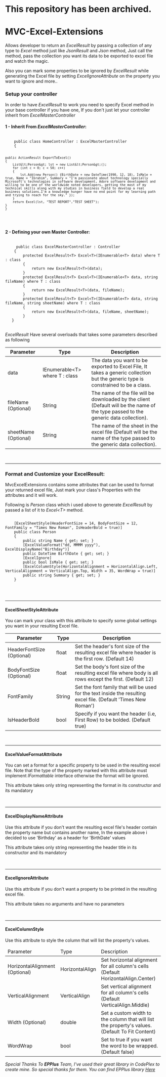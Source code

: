 # This repository has been archived.

# MVC-Excel-Extensions

<p>Allows developer to return an <em>ExcelResult</em> by passing a collection of any type to <em>Excel</em> method just like <em>JsonResult</em> and <em>Json</em> method, Just call the method, pass the collection you want its data to be exported to excel file and watch the magic.</p>
<p>Also you can mark some properties to be ignored by <em>ExcelResult</em> while generating the Excel file by setting <em>ExcelIgnoreAttribute</em> on the property you want to ignore and more..</p>

<h3>Setup your controller</h3>
<p>In order to have <em>ExcelResult</em> to work you need to specify Excel method in your base controller if you have one, If you don't just let your controller inherit from <em>ExcelMasterController</em></p>
<h4>1 - Inherit From <em>ExcelMasterController</em>:</h4>
<pre>
<code>
    public class HomeController : ExcelMasterController
    {
    
    public ActionResult ExportToExcel()
    {
        List&lt;Person&gt; lst = new List&lt;Person&gt;();
        for (int c = 0; c < 50; c++)
        {
            lst.Add(new Person() {BirthDate = new DateTime(1990, 12, 18), IsMale = true, Name = "Ibrahim", Summary = "I'm passionate about technology specially Microsoft's technologies in software development, Adore software development and willing to be one of the worldwide noted developers, getting the most of my technical skills along with my studies in business field to develop a real business solutions.I'm a knowledge hunger have no end point for my learning path and trying to reach for the sky." });
        }
        return Excel(lst, "TEST REPORT","TEST SHEET");
    }
    }
</code>
</pre>
<h4>2 - Defining your own Master Controller:</h4>
<pre>
<code>
     public class ExcelMasterController : Controller
    {
        protected ExcelResult&lt;T&gt; Excel&lt;T&gt;(IEnumerable&lt;T&gt; data) where T : class
        {
            return new ExcelResult&lt;T&gt;(data);
        }
        protected ExcelResult&lt;T&gt; Excel&lt;T&gt;(IEnumerable&lt;T&gt; data, string fileName) where T : class
        {
            return new ExcelResult&lt;T&gt;(data, fileName);
        }
        protected ExcelResult&lt;T&gt; Excel&lt;T&gt;(IEnumerable&lt;T&gt; data, string fileName, string sheetName) where T : class
        {
            return new ExcelResult&lt;T&gt;(data, fileName, sheetName);
        }
   }
</code>
</pre>

<p>
    <em>ExcelResult</em> Have several overloads that takes some parameters described as following
</p>
<table class="table table-striped">
    <thead>
    <tr>
        <th>Parameter</th>
        <th>Type</th>
        <th>Description</th>
    </tr>
    </thead>
    <tbody>
    <tr>
        <td>data</td>
        <td>IEnumerable&lt;T&gt; where T : class</td>
        <td>The data you want to be exported to Excel File, It takes a generic collection but the generic type is constrained to be a class.</td>
    </tr>
    <tr>
        <td>fileName (Optional)</td>
        <td>String</td>
        <td>The name of the file will be downloaded by the client (Default will be the name of the type passed to the generic data collection).</td>
    </tr>
    <tr>
        <td>sheetName (Optional)</td>
        <td>String</td>
        <td>The name of the sheet in the excel file (Default will be the name of the type passed to the generic data collection).</td>
    </tr>
    </tbody>
</table>
<br />
<hr/>

<h3>Format and Customize your ExcelResult:</h3>
<p>MvcExcelExtensions contains some attributes that can be used to format your returned excel file, Just mark your class's Properties with the attributes and it will work.</p>
<p>Following is <em>Person</em> class which i used above to generate <em>ExcelResult</em> by passed a list of it to <em>Excel&lt;T&gt;</em> method.</p>
<pre>
<code>
    [ExcelSheetStyle(HeaderFontSize = 14, BodyFontSize = 12, FontFamily = "Times New Roman", IsHeaderBold = true)]
    public class Person
    {
        public string Name { get; set; }
        [ExcelValueFormat("dd, MMMM yyyy"), ExcelDisplayName("Birthday")]
        public DateTime BirthDate { get; set; }
        [ExcelIgnore]
        public bool IsMale { get; set; }
        [ExcelColumnStyle(HorizontalAlignment = HorizontalAlign.Left, VerticalAlignment = VerticalAlign.Top, Width = 35, WordWrap = true)]
        public string Summary { get; set; }
    }
</code>
</pre>

<br />
<hr/>

<h4>ExcelSheetStyleAttribute</h4>
<p>You can mark your class with this attribute to specify some global settings you want in your resulting Excel file.</p>

<table class="table table-striped">
    <thead>
    <tr>
        <th>Parameter</th>
        <th>Type</th>
        <th>Description</th>
    </tr>
    </thead>
    <tbody>
    <tr>
        <td>HeaderFontSize (Optional)</td>
        <td>float</td>
        <td>Set the header's font size of the resulting excel file where header is the first row. (Default 14)</td>
    </tr>
    <tr>
        <td>BodyFontSize (Optional)</td>
        <td>float</td>
        <td>Set the body's font size of the resulting excel file where body is all rows except the first. (Default 12)</td>
    </tr>
    <tr>
        <td>FontFamily</td>
        <td>String</td>
        <td>Set the font family that will be used for the text inside the resulting excel file. (Default 'Times New Roman')</td>
    </tr>
    <tr>
        <td>IsHeaderBold</td>
        <td>bool</td>
        <td>Specify if you want the header (i.e, First Row) to be bolded. (Default true)</td>
    </tr>
    </tbody>
</table>

<br />
<hr/>

<h4>ExcelValueFormatAttribute</h4>
<p>You can set a format for a specific property to be used in the resulting excel file. Note that the type of the property marked with this attribute must implement <em>IFormattable</em> interface otherwise the format will be ignored.
</p>
<p>This attribute takes only string representing the format in its constructor and its mandatory</p>

<br />
<hr/>

<h4>ExcelDisplayNameAttribute</h4>
<p>Use this attribute if you don't want the resulting excel file's header contain the property name but contains another name, In the example above i decided to use 'Birthday' as a header for 'BirthDate' values</p>
<p>This attribute takes only string representing the header title in its constructor and its mandatory</p>

<br />
<hr/>

<h4>ExcelIgnoreAttribute</h4>
<p>Use this attribute if you don't want a property to be printed in the resulting excel file.</p>
<p>This attribute takes no arguments and have no parameters</p>

<br />
<hr />

<h4>ExcelColumnStyle</h4>
<p>Use this attribute to style the column that will list the property's values.</p>
<table class="table table-striped">
    <thead>
    <tr>
        <td>Parameter</td>
        <td>Type</td>
        <td>Description</td>
    </tr>
    </thead>
    <tbody>
    <tr>
        <td>HorizontalAlignment (Optional)</td>
        <td>HorizontalAlign</td>
        <td>Set horizontal alignment for all column's cells (Default HorizontalAlign.Center)</td>
    </tr>
    <tr>
        <td>VerticalAlignment</td>
        <td>VerticalAlign</td>
        <td>Set vertical alignment for all column's cells (Default VerticalAlign.Middle)</td>
    </tr>
    <tr>
        <td>Width (Optional)</td>
        <td>double</td>
        <td>Set a custom width to the column that will list the property's values. (Default To Fit Content)</td>
    </tr>
    <tr>
        <td>WordWrap</td>
        <td>bool</td>
        <td>Set to true if you want the word to be wrapped. (Default false)</td>
    </tr>
    </tbody>
</table>


<p>
    <i>Special Thanks To <strong>EPPlus</strong> Team, I've used their great library in CodePlex to create mine. So special thanks for them. You can find EPPlus library <a href="https://epplus.codeplex.com/">Here</a></i>
    
</p>
